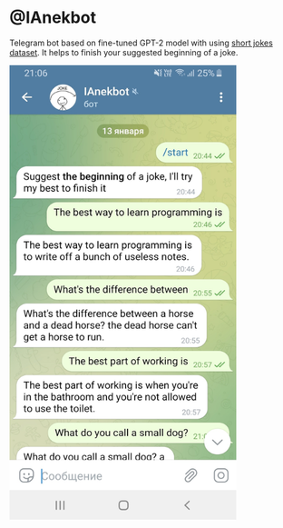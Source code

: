 # @IAnekbot

Telegram bot based on fine-tuned GPT-2 model with using [short jokes dataset](https://www.kaggle.com/datasets/abhinavmoudgil95/short-jokes).
It helps to finish your suggested beginning of a joke.

<img src="https://github.com/kbayazitov/IAnekbot/blob/master/example.jpg" width="400" height="800">

